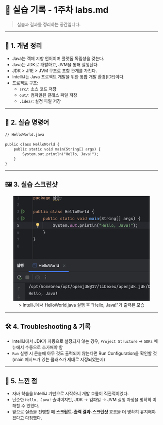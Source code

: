 # 🧪 실습 기록 - 1주차 labs.md

> 실습과 결과를 정리하는 공간입니다.

---

## 📘 1. 개념 정리

- Java는 객체 지향 언어이며 플랫폼 독립성을 갖는다.
- Java는 JDK로 개발하고, JVM을 통해 실행된다.
- JDK > JRE > JVM 구조로 포함 관계를 가진다.
- IntelliJ는 Java 프로젝트 개발을 위한 통합 개발 환경(IDE)이다.
- 프로젝트 구조:
  - `src/`: 소스 코드 저장
  - `out/`: 컴파일된 클래스 파일 저장
  - `.idea/`: 설정 파일 저장

---

## 🧪 2. 실습 명령어

```
// HelloWorld.java

public class HelloWorld {
    public static void main(String[] args) {
        System.out.println("Hello, Java!");
    }
}
```

---

## 🖼️ 3. 실습 스크린샷

<p align="center">
  <img src="https://raw.githubusercontent.com/heeary-dev/backend-java-journey/main/images/day46-helloworld-run.png" width="450" /><br/>
  > IntelliJ에서 HelloWorld.java 실행 후 "Hello, Java!"가 출력된 모습
</p>

---

## 🛠️ 4. Troubleshooting & 기록

- IntelliJ에서 JDK가 자동으로 설정되지 않는 경우, `Project Structure` → `SDKs` 메뉴에서 수동으로 추가해야 함
- `Run` 실행 시 콘솔에 아무 것도 출력되지 않는다면 Run Configuration을 확인할 것 (main 메서드가 있는 클래스가 제대로 지정되었는지)

---

## 💭 5. 느낀 점

- 자바 학습을 IntelliJ 기반으로 시작하니 개발 흐름이 직관적이었다.
- 단순한 `Hello, Java!` 출력이지만, JDK → 컴파일 → JVM 실행 과정을 명확히 이해할 수 있었다.
- 앞으로 실습을 진행할 때 **스크립트-출력 결과-스크린샷** 흐름을 더 명확히 유지해야겠다고 다짐했다.

